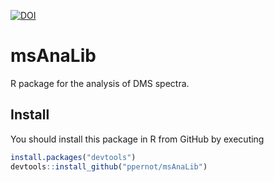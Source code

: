 [![DOI](https://zenodo.org/badge/355917779.svg)](https://zenodo.org/badge/latestdoi/355917779)

# msAnaLib

R package for the analysis of DMS spectra.

## Install

You should install this package in R from GitHub by executing

```r
install.packages("devtools")
devtools::install_github("ppernot/msAnaLib")
```
